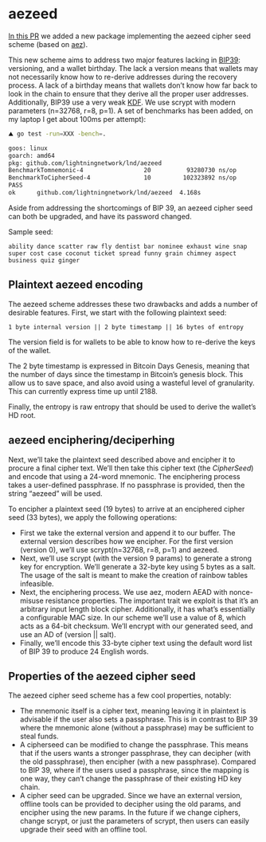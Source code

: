 # aezeed

[In this PR](https://github.com/lightningnetwork/lnd/pull/773) we added a new package implementing the aezeed cipher
seed scheme (based on [aez](http://web.cs.ucdavis.edu/~rogaway/aez/)).

This new scheme aims to address
two major features lacking in [BIP39](https://github.com/bitcoin/bips/blob/master/bip-0039.mediawiki): versioning, and a
wallet birthday. The lack a version means that wallets may not
necessarily know how to re-derive addresses during the recovery
process. A lack of a birthday means that wallets don’t know how far
back to look in the chain to ensure that they derive all the proper
user addresses. Additionally, BIP39 use a very weak [KDF](https://en.wikipedia.org/wiki/Key_derivation_function). We use
scrypt with modern parameters (n=32768, r=8, p=1). A set of benchmarks has
been added, on my laptop I get about 100ms per attempt):

```bash
⛰ go test -run=XXX -bench=.

goos: linux
goarch: amd64
pkg: github.com/lightningnetwork/lnd/aezeed
BenchmarkTomnemonic-4                 20          93280730 ns/op        33559670 B/op         36 allocs/op
BenchmarkToCipherSeed-4               10         102323892 ns/op        36915684 B/op         41 allocs/op
PASS
ok      github.com/lightningnetwork/lnd/aezeed  4.168s
```

Aside from addressing the shortcomings of BIP 39, an aezeed cipher seed
can both be upgraded, and have its password changed.

Sample seed:

```text
ability dance scatter raw fly dentist bar nominee exhaust wine snap super cost case coconut ticket spread funny grain chimney aspect business quiz ginger
```

## Plaintext aezeed encoding

The aezeed scheme addresses these two drawbacks and adds a number of
desirable features. First, we start with the following plaintext seed:

```text
1 byte internal version || 2 byte timestamp || 16 bytes of entropy
```

The version field is for wallets to be able to know how to re-derive
the keys of the wallet.

The 2 byte timestamp is expressed in Bitcoin Days Genesis, meaning that
the number of days since the timestamp in Bitcoin’s genesis block. This
allow us to save space, and also avoid using a wasteful level of
granularity. This can currently express time up until 2188.

Finally, the entropy is raw entropy that should be used to derive the
wallet’s HD root.

## aezeed enciphering/deciperhing

Next, we’ll take the plaintext seed described above and encipher it to
procure a final cipher text. We’ll then take this cipher text (the
_CipherSeed_) and encode that using a 24-word mnemonic. The enciphering
process takes a user-defined passphrase. If no passphrase is provided,
then the string “aezeed” will be used.

To encipher a plaintext seed (19 bytes) to arrive at an enciphered
cipher seed (33 bytes), we apply the following operations:

- First we take the external version and append it to our buffer. The
  external version describes how we encipher. For the first version
  (version 0), we’ll use scrypt(n=32768, r=8, p=1) and aezeed.
- Next, we’ll use scrypt (with the version 9 params) to generate a
  strong key for encryption. We’ll generate a 32-byte key using 5 bytes
  as a salt. The usage of the salt is meant to make the creation of
  rainbow tables infeasible.
- Next, the enciphering process. We use aez, modern AEAD with
  nonce-misuse resistance properties. The important trait we exploit is
  that it’s an arbitrary input length block cipher. Additionally, it
  has what’s essentially a configurable MAC size. In our scheme we’ll use
  a value of 8, which acts as a 64-bit checksum. We’ll encrypt with our
  generated seed, and use an AD of (version || salt).
- Finally, we’ll encode this 33-byte cipher text using the default
  word list of BIP 39 to produce 24 English words.

## Properties of the aezeed cipher seed

The aezeed cipher seed scheme has a few cool properties, notably:

- The mnemonic itself is a cipher text, meaning leaving it in
  plaintext is advisable if the user also sets a passphrase. This is in
  contrast to BIP 39 where the mnemonic alone (without a passphrase) may
  be sufficient to steal funds.
- A cipherseed can be modified to change the passphrase. This
  means that if the users wants a stronger passphrase, they can decipher
  (with the old passphrase), then encipher (with a new passphrase).
  Compared to BIP 39, where if the users used a passphrase, since the
  mapping is one way, they can’t change the passphrase of their existing
  HD key chain.
- A cipher seed can be upgraded. Since we have an external version,
  offline tools can be provided to decipher using the old params, and
  encipher using the new params. In the future if we change ciphers,
  change scrypt, or just the parameters of scrypt, then users can easily
  upgrade their seed with an offline tool.
